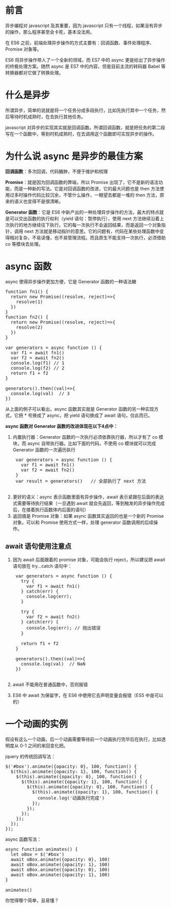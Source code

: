 # 前言 #
异步编程对 javascript 及其重要，因为 javascript 只有一个线程，如果没有异步的操作，那么程序甚至会卡死，基本没法用。

在 ES6 之前，前端处理异步操作的方式主要有：回调函数、事件处理程序、Promise 对象等。

ES6 将异步操作带人了一个全新的领域，而 ES7 中的 async 更是给出了异步操作的终极处理方案。随然 async 是 ES7 中的内容，但是目前主流的转码器 Babel 等转换器都对它做了转换处理。


# 什么是异步 #
所谓异步，简单的说就是将一个任务分成多段执行，比如先执行其中一个任务，然后等待时机成熟时，在去执行其他任务。

javascript 对异步的实现其实就是回调函数。所谓回调函数，就是把任务的第二段写在一个函数中，等到时机成熟时，在去调用这个函数即可实现异步的操作。


# 为什么说 async 是异步的最佳方案 #
**回调函数**：多次回调，代码臃肿，不便于维护和梳理

**Promise**：就是因为回调函数的弊端，所以 Promise 出现了，它不是新的语法功能，而是一种新的写法。它是对回调函数的改进，它的最大问题也是 then 方法使用过多时操作代码比较沉余，不管什么操作，一眼望去都是一堆的 then 方法，原来的语义也变得不是很清晰。

**Generator 函数**：它是 ES6 中新产出的一种处理异步操作的方法，最大的特点就是可以交出函数的执行权利（yield 语句：暂停执行），使用 next 方法继续沿着上次执行的地方继续往下执行。它的每一次执行不会返回结果，而是返回一个对象指针，调用 next 方法就是移动指针的意思。它的问题有，代码在某些处理函数中变得相对复杂，不易读懂，也不易管理流程。而且原生不能支持一次执行，必须借助 co 等模块去处理。


# async 函数 #
async 使得异步操作更加方便，它是 Generator 函数的一种语法糖

<pre>
function fn1() {
  return new Promise((resolve, reject)=>{
    resolve(1)
  })
}
function fn2() {
  return new Promise((resolve, reject)=>{
    resolve(2)
  })
}

var generators = async function () {
  var f1 = await fn1()
  var f2 = await fn2()
  console.log(f1) // 1
  console.log(f2) // 2
  return f1 + f2
}

generators().then((val)=>{
  console.log(val)  // 3
})
</pre>

从上面的例子可以看出，async 函数其实就是 Generator 函数的另一种实现方式，它把 * 号换成了 async，把 yield 语句换成了 await 语句，仅此而已。


**async 函数对 Generator 函数的改进体现在以下4点中：**

1. 内置执行器：Generator 函数的一次执行必须依靠执行器，所以才有了 co 模块，而 async 自带执行器。比如下面的代码，不使用 co 模块就可以完成 Generator 函数的一次遍历执行
	<pre>
	var generators = async function () {
	  var f1 = await fn1()
	  var f2 = await fn2()
	}
	var result = generators()	// 全部执行了 next 方法
	</pre>
2. 更好的语义：async 表示函数里面有异步操作，await 表示紧跟在后面的表达式需要等待执行结果（一旦遇到 await 就会先返回，等到触发的异步操作完成后，在接着执行函数体内后面的语句）
3. 返回值是 Promise 对象：如果 async 函数其实返回的也是一个新的 Promise 对象，可以和 Promise 使用方式一样，处理 generator 函数调用的后续操作。


## await 语句使用注意点 ##

1. 因为 await 后面跟着的 promise 对象，可能会执行 reject，所以建议把 await 语句放在 try...catch 语句中：

	<pre>
	var generators = async function () {
	  try {
	    var f1 = await fn1()
	  } catch(err) {
	    console.log(err);
	  }

	  try {
	    var f2 = await fn2()
	  } catch(err) {
	    console.log(err); // 抛出错误
	  }
	
	  return f1 + f2
	}
	
	generators().then((val)=>{
	  console.log(val)  // NaN
	})
	</pre>
2. await 不能用在普通函数中，否则报错
3. ES6 中 await 为保留字，在 ES6 中使用它去声明变量会报错（ES5 中是可以的）


# 一个动画的实例 #
假设有这么一个动画，后一个动画需要等待前一个动画执行完毕后在执行，比如透明度从 0-1 之间的来回变化把。<br>

jquery 的传统回调写法：

<pre>
$(&#x27;#box&#x27;).animate({opacity: 0}, 100, function() {
  $(this).animate({opacity: 1}, 100, function() {
    $(this).animate({opacity: 0}, 100, function() {
      $(this).animate({opacity: 1}, 100, function() {
        $(this).animate({opacity: 0}, 100, function() {
          $(this).animate({opacity: 1}, 100, function() {
            console.log(&#x27;动画执行完成&#x27;)
          });
        });
      });
    });
  });
});
</pre>

async 函数写法：

<pre>
async function animates() {
  let oBox = $('#box')
  await oBox.animate({opacity: 0}, 100)
  await oBox.animate({opacity: 1}, 100)
  await oBox.animate({opacity: 0}, 100)
  await oBox.animate({opacity: 1}, 100)
}

animates()
</pre>

你觉得哪个简单，且易懂？


